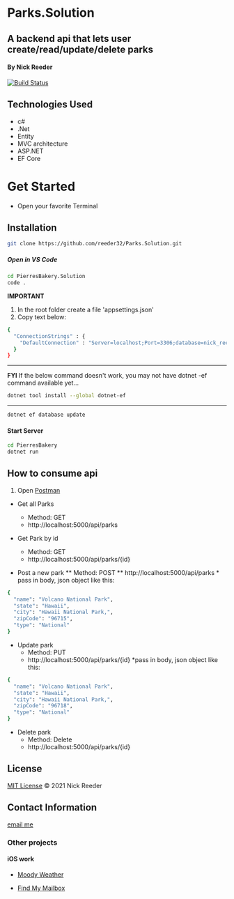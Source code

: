 # Parks.Solution

## A backend api that lets user create/read/update/delete parks

#### By Nick Reeder

[![Build Status](https://travis-ci.org/joemccann/dillinger.svg?branch=master)](https://travis-ci.org/joemccann/dillinger)

## Technologies Used

- c#
- .Net
- Entity
- MVC architecture
- ASP.NET
- EF Core

# Get Started

- Open your favorite Terminal

## Installation

```sh
git clone https://github.com/reeder32/Parks.Solution.git
```

##### Open in VS Code

```sh
cd PierresBakery.Solution
code .
```

**IMPORTANT**

1. In the root folder create a file 'appsettings.json'
2. Copy text below:

```sh
{
  "ConnectionStrings" : {
    "DefaultConnection" : "Server=localhost;Port=3306;database=nick_reeder;uid=root;pwd=epicodus;"
  }
}
```

---

**FYI**
If the below command doesn't work, you may not have dotnet -ef command available yet...

```sh
dotnet tool install --global dotnet-ef
```

---

```sh
dotnet ef database update
```

#### Start Server

```sh
cd PierresBakery
dotnet run
```

## How to consume api

1. Open [Postman](https://www.postman.com/downloads/)

- Get all Parks

  - Method: GET
  - http://localhost:5000/api/parks

- Get Park by id

  - Method: GET
  - http://localhost:5000/api/parks/{id}

- Post a new park
  ** Method: POST
  ** http://localhost:5000/api/parks \* pass in body, json object like this:

```sh
{
  "name": "Volcano National Park",
  "state": "Hawaii",
  "city": "Hawaii National Park,",
  "zipCode": "96715",
  "type": "National"
}
```

- Update park
  - Method: PUT
  - http://localhost:5000/api/parks/{id}
    \*pass in body, json object like this:

```sh
{
  "name": "Volcano National Park",
  "state": "Hawaii",
  "city": "Hawaii National Park,",
  "zipCode": "96718",
  "type": "National"
}
```

- Delete park
  - Method: Delete
  - http://localhost:5000/api/parks/{id}

## License

[MIT License](https://opensource.org/licenses/MIT)
&copy; 2021 Nick Reeder

## Contact Information

[email me](mailto:nickreeder32@gmail.com)

### Other projects

#### iOS work

- [Moody Weather](https://apps.apple.com/us/app/moody-weather/id1506337317)

- [Find My Mailbox](https://apps.apple.com/us/app/find-my-mailbox/id1530700085)
